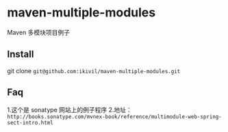 # maven-multiple-modules
Maven 多模块项目例子

## Install
git clone `git@github.com:ikivil/maven-multiple-modules.git`

## Faq
1.这个是 sonatype 网站上的例子程序
2.地址：`http://books.sonatype.com/mvnex-book/reference/multimodule-web-spring-sect-intro.html`
